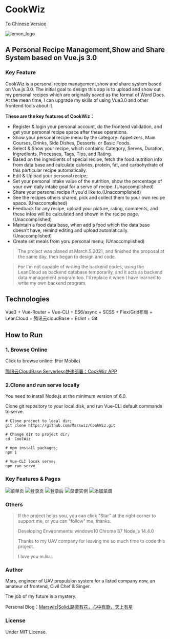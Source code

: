 # CookWiz
[To Chinese Version](/README.md)

![lemon_logo](/public/lemon_logo.png)

## A Personal Recipe Management,Show and Share System based on Vue.js 3.0

### Key Feature

CookWiz is a personal recipe management,show and share system based on Vue.js 3.0. The initial goal to design this app is to upload and show out my personal recipes which are originally saved as the format of Word Docs.
At the mean time, I can upgrade my skills of using Vue3.0 and other frontend tools about it.  

**These are the key features of CookWiz：**

- Register & login your personal account, do the frontend validation, and get your personal recipe space after these operations. 
- Show your personal recipe menu by the category: Appetizers, Main Courses, Drinks, Side Dishes, Desserts, or Basic Foods.
- Select & Show your recipe, which contains: Category, Serves, Duration, Ingredients, Processes, Tags, Tips, and Rating.
- Based on the ingredients of special recipe, fetch the food nutrition info from data base and calculate calories, protein, fat, and carbohydrate of this particular recipe automatically. 
- Edit & Upload your personal recipe;
- Set your personal intake value of the nutrition, show the percentage of your own daily intake goal for a serve of recipe. (Unaccomplished)
- Share your personal recipe if you'd like to.(Unaccomplished)
- See the recipes others shared, pick and collect them to your own recipe space. (Unaccomplished)
- Feedback for any recipe, upload your picture, rating, comments, and these infos will be calculated and shown in the recipe page.(Unaccomplished) 
- Maintain a food data base, when add a food which the data base doesn't have, remind editing and upload automatically. (Unaccomplished) 
- Create set meals from yoru personal menu; (Unaccomplished)

> The project was planed at March.5.2021, and finished the proposal at the same day, then began to design and code.

> For I'm not capable of writing the backend codes, using the LeanCloud as backend database temporarily, and it acts as backend data management program too. I'll replace it when I have learned to write my own backend program.

## Technologies

Vue3 + Vue-Router + Vue-CLI + ES6/async + SCSS + Flex/Grid布局 + LeanCloud + 腾讯云cloudBase + Eslint + Git

## How to Run
### 1. Browse Online

Click to browse online: (For Mobile)

[腾讯云CloudBase Serverless快速部署：CookWiz APP](https://cookwiz-1g3z8k0qb4ee0c8c-1254299756.tcloudbaseapp.com/#/)

### 2.Clone and run serve locally

You need to install Node.js at the minimum version of 6.0. 

Clone git repository to your local disk, and run Vue-CLI default commands to serve.

```
# Clone project to local dir;
git clone https://github.com/Marswiz/CookWiz.git

# Change dir to project dir;
cd  CoolWiz

# npm install packages;
npm i

# Vue-CLI locak serve;
npm run serve
```
### Key Features & Pages

![菜单页](/src/assets/readmePics/1.png)
![登录页](/src/assets/readmePics/2.png)
![登录后](/src/assets/readmePics/3.png)
![菜谱实例](/src/assets/readmePics/4.png)
![添加菜谱](/src/assets/readmePics/5.png)

### Others

> If the project helps you, you can click "Star" at the right corner to support me, or you can "follow" me, thanks.
>
> Developing Environments: windows10 Chrome 87  Node,js 14.4.0
>
> Thanks to my UAV company for leaving me so much time to code this project.
>
> I love you m.liu...

### Author

Mars, engineer of UAV propulsion system for a listed company now, an amateur of frontend, Civil Chef & Singer.

The job of my future is a mystery.

Personal Blog：[Marswiz|Solid.路旁有花，心中有歌，天上有星](https://www.marswiz.com/)

### License
Under MIT License.